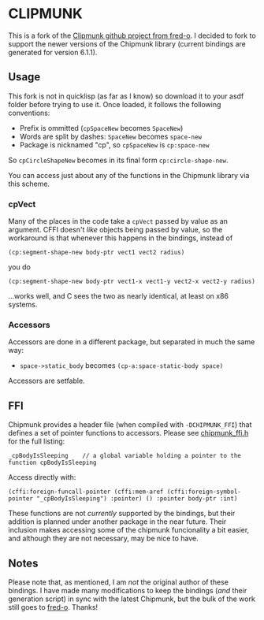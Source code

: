 CLIPMUNK
========
This is a fork of the [Clipmunk github project from fred-o](https://github.com/fred-o/clipmunk).
I decided to fork to support the newer versions of the Chipmunk library (current bindings are
generated for version 6.1.1).

Usage
-----
This fork is not in quicklisp (as far as I know) so download it to your asdf folder before trying
to use it. Once loaded, it follows the following conventions:

 - Prefix is ommitted (`cpSpaceNew` becomes `SpaceNew`)
 - Words are split by dashes: `SpaceNew` becomes `space-new`
 - Package is nicknamed "cp", so `cpSpaceNew` is `cp:space-new`

So `cpCircleShapeNew` becomes in its final form `cp:circle-shape-new`.

You can access just about any of the functions in the Chipmunk library via this scheme.

### cpVect
Many of the places in the code take a `cpVect` passed by value as an argument. CFFI doesn't *like*
objects being passed by value, so the workaround is that whenever this happens in the bindings,
instead of

    (cp:segment-shape-new body-ptr vect1 vect2 radius)

you do

    (cp:segment-shape-new body-ptr vect1-x vect1-y vect2-x vect2-y radius)

...works well, and C sees the two as nearly identical, at least on x86 systems.

### Accessors
Accessors are done in a different package, but separated in much the same way:

 - `space->static_body` becomes `(cp-a:space-static-body space)`

Accessors are setfable.

FFI
---
Chipmunk provides a header file (when compiled with `-DCHIPMUNK_FFI`) that defines a set of pointer
functions to accessors. Please see [chipmunk_ffi.h](https://github.com/slembcke/Chipmunk-Physics/blob/master/include/chipmunk/chipmunk_ffi.h)
for the full listing:

    _cpBodyIsSleeping    // a global variable holding a pointer to the function cpBodyIsSleeping

Access directly with:

    (cffi:foreign-funcall-pointer (cffi:mem-aref (cffi:foreign-symbol-pointer "_cpBodyIsSleeping") :pointer) () :pointer body-ptr :int)

These functions are not *currently* supported by the bindings, but their addition is planned under
another package in the near future. Their inclusion makes accessing some of the chipmunk funcionality
a bit easier, and although they are not necessary, may be nice to have.

Notes
-----
Please note that, as mentioned, I am *not* the original author of these bindings. I have made many
modifications to keep the bindings (*and* their generation script) in sync with the latest Chipmunk,
but the bulk of the work still goes to [fred-o](https://github.com/fred-o). Thanks!
